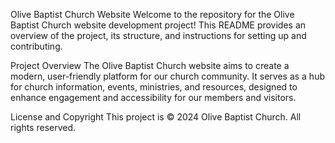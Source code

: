 Olive Baptist Church Website
Welcome to the repository for the Olive Baptist Church website development project! This README provides an overview of the project, its structure, and instructions for setting up and contributing.

Project Overview
The Olive Baptist Church website aims to create a modern, user-friendly platform for our church community. It serves as a hub for church information, events, ministries, and resources, designed to enhance engagement and accessibility for our members and visitors.

License and Copyright
This project is © 2024 Olive Baptist Church. All rights reserved.
